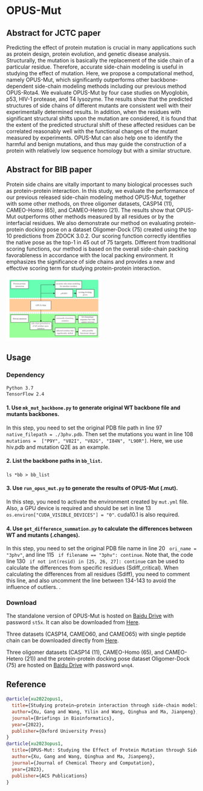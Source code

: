 # OPUS-Mut

## Abstract for JCTC paper
Predicting the effect of protein mutation is crucial in many applications such as protein design, protein evolution, and genetic disease analysis. Structurally, the mutation is basically the replacement of the side chain of a particular residue. Therefore, accurate side-chain modeling is useful in studying the effect of mutation. Here, we propose a computational method, namely OPUS-Mut, which significantly outperforms other backbone-dependent side-chain modeling methods including our previous method OPUS-Rota4. We evaluate OPUS-Mut by four case studies on Myoglobin, p53, HIV-1 protease, and T4 lysozyme. The results show that the predicted structures of side chains of different mutants are consistent well with their experimentally determined results. In addition, when the residues with significant structural shifts upon the mutation are considered, it is found that the extent of the predicted structural shift of these affected residues can be correlated reasonably well with the functional changes of the mutant measured by experiments. OPUS-Mut can also help one to identify the harmful and benign mutations, and thus may guide the construction of a protein with relatively low sequence homology but with a similar structure.

## Abstract for BIB paper
Protein side chains are vitally important to many biological processes such as protein-protein interaction. In this study, we evaluate the performance of our previous released side-chain modeling method OPUS-Mut, together with some other methods, on three oligomer datasets, CASP14 (11), CAMEO-Homo (65), and CAMEO-Hetero (21). The results show that OPUS-Mut outperforms other methods measured by all residues or by the interfacial residues. We also demonstrate our method on evaluating protein-protein docking pose on a dataset Oligomer-Dock (75) created using the top 10 predictions from ZDOCK 3.0.2. Our scoring function correctly identifies the native pose as the top-1 in 45 out of 75 targets. Different from traditional scoring functions, our method is based on the overall side-chain packing favorableness in accordance with the local packing environment. It emphasizes the significance of side chains and provides a new and effective scoring term for studying protein-protein interaction.

<img src="./images/figure.png" width="50%" height="50%"/>

## Usage

### Dependency

```
Python 3.7
TensorFlow 2.4
```

#### 1. Use `mk_mut_backbone.py` to generate original WT backbone file and mutants backbones.

In this step, you need to set the original PDB file path in line 97 `native_filepath = ./3phv.pdb`. Then set the mutations you want in line 108 `mutations =  ["P9Y", "V82I", "V82G", "I84N", "L90R"]`. Here, we use hiv.pdb and mutation Q2E as an example.

#### 2. List the backbone paths in `bb_list`.

`ls *bb > bb_list`

#### 3. Use `run_opus_mut.py` to generate the results of OPUS-Mut (.mut).

In this step, you need to activate the environment created by `mut.yml` file. Also, a GPU device is required and should be set in line 13 ` os.environ["CUDA_VISIBLE_DEVICES"] = "0" `. cuda10.1 is also required.

#### 4. Use `get_difference_summation.py` to calculate the differences between WT and mutants (.changes).

In this step, you need to set the original PDB file name in line 20 ` ori_name = "3phv"`, and line 115 ` if filename == "3phv": continue`. Note that, the code line 130 ` if not int(resid) in [25, 26, 27]: continue` can be used to calculate the differences from specific residues (Sdiff_critical). When calculating the differences from all residues (Sdiff), you need to comment this line, and also uncomment the line between 134-143 to avoid the influence of outliers.
.

### Download

The standalone version of OPUS-Mut is hosted on [Baidu Drive](https://pan.baidu.com/s/1brB2or5aXgFJjCKRdymHlQ) with password `st5x`. It can also be downloaded from [Here](https://drive.google.com/file/d/1ZpFjghkqP5vsIpOk1bYwFyhci7FeNPPD/view?usp=sharing).

Three datasets (CASP14, CAMEO60, and CAMEO65) with single peptide chain can be downloaded directly from [Here](https://github.com/thuxugang/opus_mut/blob/main/opus_mut_datasets.zip).

Three oligomer datasets (CASP14 (11), CAMEO-Homo (65), and CAMEO-Hetero (21)) and the protein-protein docking pose dataset Oligomer-Dock (75) are hosted on [Baidu Drive](https://pan.baidu.com/s/1Esb9_io-XlZMR1UlOXqCMA) with password `wnq4`.


## Reference 
```bibtex
@article{xu2022opus1,
  title={Studying protein–protein interaction through side-chain modeling method OPUS-Mut},
  author={Xu, Gang and Wang, Yilin and Wang, Qinghua and Ma, Jianpeng},
  journal={Briefings in Bioinformatics},
  year={2022},
  publisher={Oxford University Press}
}
@article{xu2023opus1,
  title={OPUS-Mut: Studying the Effect of Protein Mutation through Side-Chain Modeling},
  author={Xu, Gang and Wang, Qinghua and Ma, Jianpeng},
  journal={Journal of Chemical Theory and Computation},
  year={2023},
  publisher={ACS Publications}
}
```

